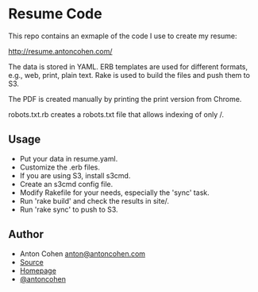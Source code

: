 # Resume Code #

This repo contains an exmaple of the code I use to create my resume:

http://resume.antoncohen.com/

The data is stored in YAML. ERB templates are used for different formats,
e.g., web, print, plain text. Rake is used to build the files and push
them to S3.

The PDF is created manually by printing the print version from Chrome.

robots.txt.rb creates a robots.txt file that allows indexing of only /.

## Usage ##

* Put your data in resume.yaml.
* Customize the .erb files.
* If you are using S3, install s3cmd.
* Create an s3cmd config file.
* Modify Rakefile for your needs, especially the 'sync' task.
* Run 'rake build' and check the results in site/.
* Run 'rake sync' to push to S3.

## Author ##

* Anton Cohen <anton@antoncohen.com>
* [Source](https://github.com/antoncohen/resume-web-example)
* [Homepage](http://www.antoncohen.com/)
* [@antoncohen](http://twitter.com/antoncohen)

